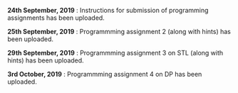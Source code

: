 **24th September, 2019** : Instructions for submission of programming assignments has been uploaded.    

**25th September, 2019** : Programmming assignment 2 (along with hints) has been uploaded.    

**29th September, 2019** : Programmming assignment 3 on STL (along with hints) has been uploaded.   

**3rd October, 2019** : Programmming assignment 4 on DP has been uploaded.  
